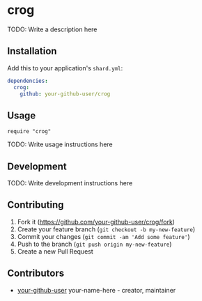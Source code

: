 # crog

TODO: Write a description here

## Installation

Add this to your application's `shard.yml`:

```yaml
dependencies:
  crog:
    github: your-github-user/crog
```

## Usage

```crystal
require "crog"
```

TODO: Write usage instructions here

## Development

TODO: Write development instructions here

## Contributing

1. Fork it (<https://github.com/your-github-user/crog/fork>)
2. Create your feature branch (`git checkout -b my-new-feature`)
3. Commit your changes (`git commit -am 'Add some feature'`)
4. Push to the branch (`git push origin my-new-feature`)
5. Create a new Pull Request

## Contributors

- [your-github-user](https://github.com/your-github-user) your-name-here - creator, maintainer

